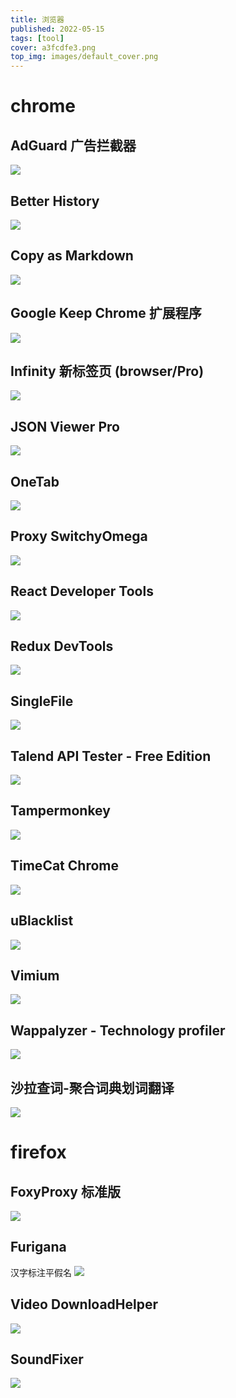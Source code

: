 ```yaml
---
title: 浏览器
published: 2022-05-15
tags: [tool]
cover: a3fcdfe3.png
top_img: images/default_cover.png
---
```


# chrome

## AdGuard 广告拦截器

![](browser/a1649a05.png)

## Better History

![](browser/8caff783.png)

## Copy as Markdown

![](browser/f685817a.png)

## Google Keep Chrome 扩展程序

![](browser/57b4a3b4.png)

## Infinity 新标签页 (browser/Pro)

![](browser/350a34eb.png)

## JSON Viewer Pro

![](browser/055435a3.png)

## OneTab

![](browser/799db760.png)

## Proxy SwitchyOmega

![](browser/232f245f.png)

## React Developer Tools

![](browser/6de81b84.png)

## Redux DevTools

![](browser/dcdca8f5.png)

## SingleFile

![](browser/64f3e2af.png)

## Talend API Tester - Free Edition

![](browser/4a0036c0.png)

## Tampermonkey

![](browser/10cfa30a.png)

## TimeCat Chrome

![](browser/97ae8a41.png)

## uBlacklist

![](browser/350b4690.png)

## Vimium

![](browser/adee79e8.png)

## Wappalyzer - Technology profiler

![](browser/462bfe1a.png)

## 沙拉查词-聚合词典划词翻译

![](browser/0153c4a9.png)

# firefox

## FoxyProxy 标准版

![](browser/21a6d0af.png)

## Furigana

汉字标注平假名
![](browser/59b2b76d.png)

## Video DownloadHelper

![](browser/9240a65e.png)

## SoundFixer

![](browser/d23f9088.png)
